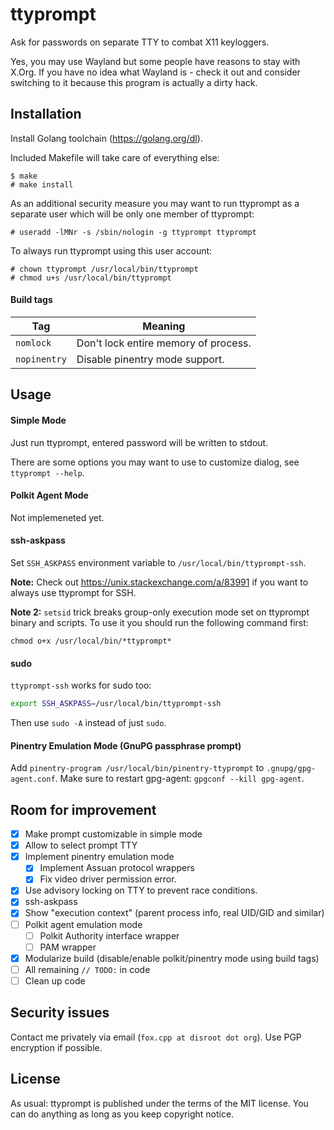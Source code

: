ttyprompt
==========================

Ask for passwords on separate TTY to combat X11 keyloggers.

Yes, you may use Wayland but some people have reasons to stay with X.Org.
If you have no idea what Wayland is - check it out and consider switching to it
because this program is actually a dirty hack.

Installation
--------------

Install Golang toolchain (https://golang.org/dl).

Included Makefile will take care of everything else:
```
$ make
# make install
```

As an additional security measure you may want to run ttyprompt as a separate user which will be only one member of ttyprompt:
```
# useradd -lMNr -s /sbin/nologin -g ttyprompt ttyprompt
```
To always run ttyprompt using this user account:
```
# chown ttyprompt /usr/local/bin/ttyprompt
# chmod u+s /usr/local/bin/ttyprompt
```

#### Build tags

| Tag           | Meaning                              |
| ------------- | ------------------------------------ |
| `nomlock`     | Don't lock entire memory of process. |
| `nopinentry`  | Disable pinentry mode support.       |

Usage
--------------

#### Simple Mode

Just run ttyprompt, entered password will be written to stdout.

There are some options you may want to use to customize dialog, see 
`ttyprompt --help`.

#### Polkit Agent Mode 

Not implemeneted yet.

#### ssh-askpass

Set `SSH_ASKPASS` environment variable to `/usr/local/bin/ttyprompt-ssh`.

**Note:** Check out https://unix.stackexchange.com/a/83991 if you want to
always use ttyprompt for SSH.

**Note 2:** `setsid` trick breaks group-only execution mode set on ttyprompt
binary and scripts. To use it you should run the following command first:
```
chmod o+x /usr/local/bin/*ttyprompt*
```

#### sudo

`ttyprompt-ssh` works for sudo too:
```sh
export SSH_ASKPASS=/usr/local/bin/ttyprompt-ssh
```

Then use `sudo -A` instead of just `sudo`.


#### Pinentry Emulation Mode (GnuPG passphrase prompt)

Add `pinentry-program /usr/local/bin/pinentry-ttyprompt` to 
`.gnupg/gpg-agent.conf`. Make sure to restart gpg-agent: 
`gpgconf --kill gpg-agent`.

Room for improvement
----------------------

- [x] Make prompt customizable in simple mode
- [x] Allow to select prompt TTY
- [x] Implement pinentry emulation mode
  - [x] Implement Assuan protocol wrappers
  - [x] Fix video driver permission error.
- [x] Use advisory locking on TTY to prevent race conditions.
- [x] ssh-askpass
- [x] Show "execution context" (parent process info, real UID/GID and similar)
- [ ] Polkit agent emulation mode
  - [ ] Polkit Authority interface wrapper
  - [ ] PAM wrapper
- [x] Modularize build (disable/enable polkit/pinentry mode using build tags)
- [ ] All remaining `// TODO:` in code
- [ ] Clean up code

Security issues
-----------------

Contact me privately via email (`fox.cpp at disroot dot org`). Use PGP
encryption if possible.

License
---------

As usual: ttyprompt is published under the terms of the MIT license. You can do
anything as long as you keep copyright notice.

